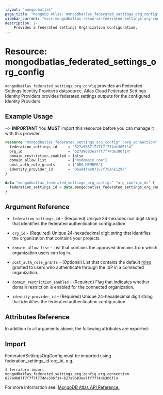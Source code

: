 ```yaml
---
layout: "mongodbatlas"
page_title: "MongoDB Atlas: mongodbatlas_federated_settings_org_config"
sidebar_current: "docs-mongodbatlas-resource-federated-settings-org-config"
description: |-
    Provides a federated settings Organization Configuration.
---
```


# Resource: mongodbatlas_federated_settings_org_config

`mongodbatlas_federated_settings_org_config` provides an Federated Settings Identity Providers datasource. Atlas Cloud Federated Settings Identity Providers provides federated settings outputs for the configured Identity Providers.


## Example Usage

~> **IMPORTANT** You **MUST** import this resource before you can manage it with this provider. 

```terraform
resource "mongodbatlas_federated_settings_org_config" "org_connection" {
  federation_settings_id     = "627a9687f7f7f7f774de306f14"
  org_id                     = "627a9683ea7ff7f74de306f14"
  domain_restriction_enabled = false
  domain_allow_list          = ["mydomain.com"]
  post_auth_role_grants      = ["ORG_MEMBER"]
  identity_provider_id       = "0oad4fas87jL7f75Xnk1297"
}

data "mongodbatlas_federated_settings_org_configs" "org_configs_ds" {
  federation_settings_id = data.mongodbatlas_federated_settings_org_config.org_connection.id
}
```

## Argument Reference

* `federation_settings_id` - (Required) Unique 24-hexadecimal digit string that identifies the federated authentication configuration. 
* `org_id` - (Required) Unique 24-hexadecimal digit string that identifies the organization that contains your projects.
* `domain_allow_list` - List that contains the approved domains from which organization users can log in.
* `post_auth_role_grants` - (Optional) List that contains the default [roles](https://www.mongodb.com/docs/atlas/reference/user-roles/#std-label-organization-roles) granted to users who authenticate through the IdP in a connected organization.

* `domain_restriction_enabled` - (Required) Flag that indicates whether domain restriction is enabled for the connected organization.
* `identity_provider_id` - (Required) Unique 24-hexadecimal digit string that identifies the federated authentication configuration.

## Attributes Reference

In addition to all arguments above, the following attributes are exported:

## Import

FederatedSettingsOrgConfig must be imported using federation_settings_id-org_id, e.g.

```
$ terraform import mongodbatlas_federated_settings_org_config.org_connection 627a9687f7f7f7f774de306f14-627a9683ea7ff7f74de306f14
```

For more information see: [MongoDB Atlas API Reference.](https://www.mongodb.com/docs/atlas/reference/api/federation-configuration/)

